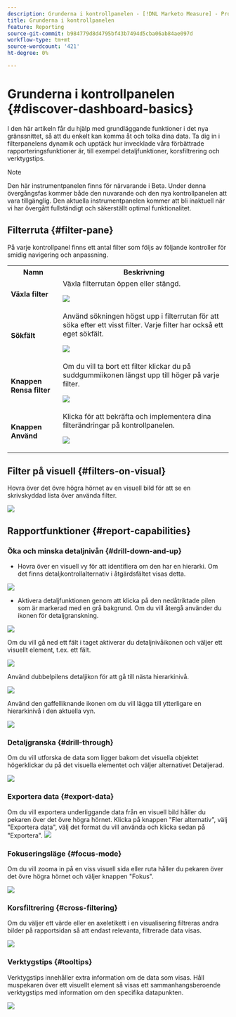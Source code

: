 ```yaml
---
description: Grunderna i kontrollpanelen - [!DNL Marketo Measure] - Produkt
title: Grunderna i kontrollpanelen
feature: Reporting
source-git-commit: b984779d8d4795bf43b7494d5cba06ab84ae097d
workflow-type: tm+mt
source-wordcount: '421'
ht-degree: 0%

---
```


# Grunderna i kontrollpanelen {#discover-dashboard-basics}

I den här artikeln får du hjälp med grundläggande funktioner i det nya gränssnittet, så att du enkelt kan komma åt och tolka dina data. Ta dig in i filterpanelens dynamik och upptäck hur invecklade våra förbättrade rapporteringsfunktioner är, till exempel detaljfunktioner, korsfiltrering och verktygstips.

>[!NOTE]
>
>Den här instrumentpanelen finns för närvarande i Beta. Under denna övergångsfas kommer både den nuvarande och den nya kontrollpanelen att vara tillgänglig. Den aktuella instrumentpanelen kommer att bli inaktuell när vi har övergått fullständigt och säkerställt optimal funktionalitet.

## Filterruta {#filter-pane}

På varje kontrollpanel finns ett antal filter som följs av följande kontroller för smidig navigering och anpassning.

<table style="table-layout:auto"> 
 <tbody> 
  <tr> 
   <th>Namn</th> 
   <th>Beskrivning</th>
  </tr> 
  <tr> 
   <td><b>Växla filter</b></td>
   <td>Växla filterrutan öppen eller stängd.
   <p><img src="assets/discover-dashboard-basics-1.png"></td>
  </tr>
  <tr> 
   <td><b>Sökfält</b></td>
   <td>Använd sökningen högst upp i filterrutan för att söka efter ett visst filter. Varje filter har också ett eget sökfält.
   <p><img src="assets/discover-dashboard-basics-2.png"></td>
  </tr>
   <tr> 
   <td><b>Knappen Rensa filter</b></td>
   <td>Om du vill ta bort ett filter klickar du på suddgummiikonen längst upp till höger på varje filter.
   <p><img src="assets/discover-dashboard-basics-3.png"></td>
  </tr>
  <tr> 
   <td><b>Knappen Använd</b></td>
   <td>Klicka för att bekräfta och implementera dina filterändringar på kontrollpanelen.
   <p><img src="assets/discover-dashboard-basics-3a.png"></td>
  </tr>
 </tbody> 
</table>

## Filter på visuell {#filters-on-visual}

Hovra över det övre högra hörnet av en visuell bild för att se en skrivskyddad lista över använda filter.

![](assets/discover-dashboard-basics-3b.png)

## Rapportfunktioner {#report-capabilities}

### Öka och minska detaljnivån {#drill-down-and-up}

* Hovra över en visuell vy för att identifiera om den har en hierarki. Om det finns detaljkontrollalternativ i åtgärdsfältet visas detta.

![](assets/discover-dashboard-basics-4.png)

* Aktivera detaljfunktionen genom att klicka på den nedåtriktade pilen som är markerad med en grå bakgrund. Om du vill återgå använder du ikonen för detaljgranskning.

![](assets/discover-dashboard-basics-5.png)

Om du vill gå ned ett fält i taget aktiverar du detaljnivåikonen och väljer ett visuellt element, t.ex. ett fält.

![](assets/discover-dashboard-basics-6.gif)

Använd dubbelpilens detaljikon för att gå till nästa hierarkinivå.

![](assets/discover-dashboard-basics-7.gif)

Använd den gaffelliknande ikonen om du vill lägga till ytterligare en hierarkinivå i den aktuella vyn.

![](assets/discover-dashboard-basics-8.gif)

### Detaljgranska {#drill-through}

Om du vill utforska de data som ligger bakom det visuella objektet högerklickar du på det visuella elementet och väljer alternativet Detaljerad.

![](assets/discover-dashboard-basics-9.gif)

### Exportera data {#export-data}

Om du vill exportera underliggande data från en visuell bild håller du pekaren över det övre högra hörnet. Klicka på knappen &quot;Fler alternativ&quot;, välj &quot;Exportera data&quot;, välj det format du vill använda och klicka sedan på &quot;Exportera&quot;.
![](assets/discover-dashboard-basics-10.gif)

### Fokuseringsläge {#focus-mode}

Om du vill zooma in på en viss visuell sida eller ruta håller du pekaren över det övre högra hörnet och väljer knappen &quot;Fokus&quot;.

![](assets/discover-dashboard-basics-11.gif)

### Korsfiltrering {#cross-filtering}

Om du väljer ett värde eller en axeletikett i en visualisering filtreras andra bilder på rapportsidan så att endast relevanta, filtrerade data visas.

![](assets/discover-dashboard-basics-12.gif)

### Verktygstips {#tooltips}

Verktygstips innehåller extra information om de data som visas. Håll muspekaren över ett visuellt element så visas ett sammanhangsberoende verktygstips med information om den specifika datapunkten.

![](assets/discover-dashboard-basics-13.gif)
